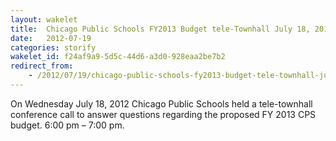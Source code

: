 ```yaml
---
layout: wakelet
title:  Chicago Public Schools FY2013 Budget tele-Townhall July 18, 2012
date:   2012-07-19
categories: storify
wakelet_id: f24af9a9-5d5c-44d6-a3d0-928eaa2be7b2
redirect_from:
    - /2012/07/19/chicago-public-schools-fy2013-budget-tele-townhall-july-18-2012/
---
```


On Wednesday July 18, 2012 Chicago Public Schools held a tele-townhall conference call to answer questions regarding the proposed FY 2013 CPS budget. 6:00 pm – 7:00 pm.
